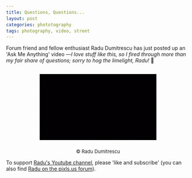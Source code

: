 ```yaml
---
title: Questions, Questions...
layout: post
categories: phototography
tags: photography, video, street 
---
```


Forum friend and fellow enthusiast Radu Dumitrescu has just posted up an 'Ask Me Anything' video&nbsp;—_I love stuff like this, so I fired through more than my fair share of questions; sorry to hog the limelight, Radu!_ 😬

<div>
<center>
<a href="https://m.youtube.com/watch?v=ts2gEClrzuQ">
<!-- <img src="https://i.ytimg.com/vi/ts2gEClrzuQ/mqdefault.jpg" --> <img src="https://raw.githubusercontent.com/martbetz/martbetz.github.io/main/_includes/custom/youtube-video-gif.gif" style="padding-top: 15px;" class="align-center" alt="1kwords AMA" width="320"></a>
</center>

<p style="text-align:center; padding-top: 5px;">
  <font size=" 2">
© Radu Dumitrescu
  </font>
</p>
</div>

To support [Radu's Youtube channel](https://m.youtube.com/@1kwords), please 'like and subscribe' (you can also find [Radu on the pixls.us forum](https://discuss.pixls.us/u/zerosapte/summary)).

<!-- permission sort and granted from content creator and copyright holder: https://discuss.pixls.us/t/closed-ama-collecting-questions/39874/31?u=martbetz -->

